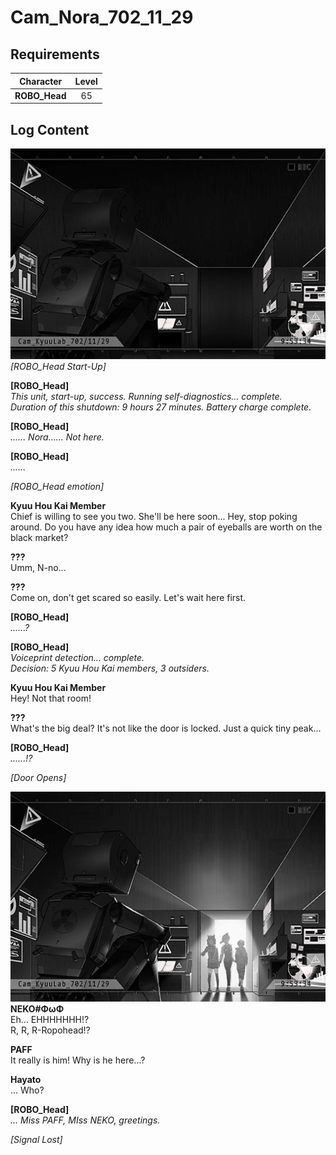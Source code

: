 # Cam_Nora_702_11_29
## Requirements
|  Character  |Level|
|-------------|:---:|
|**ROBO_Head**| 65  |

## Log Content
![ros2802.png](./attachments/ros2802.png)
*\[ROBO_Head Start-Up\]*

**[ROBO_Head]**<br>
*This unit, start\-up, success. Running self\-diagnostics... complete.<br>
Duration of this shutdown: 9 hours 27 minutes. Battery charge complete.*

**[ROBO_Head]**<br>
*...... Nora...... Not here.*

**[ROBO_Head]**<br>
*......*

*\[ROBO_Head emotion\]*

**Kyuu Hou Kai Member**<br>
Chief is willing to see you two. She'll be here soon... Hey, stop poking around. Do you have any idea how much a pair of eyeballs are worth on the black market?

**???**<br>
Umm, N\-no...

**???**<br>
Come on, don't get scared so easily. Let's wait here first.

**[ROBO_Head]**<br>
*......?*

**[ROBO_Head]**<br>
*Voiceprint detection... complete.<br>
Decision: 5 Kyuu Hou Kai members, 3 outsiders.*

**Kyuu Hou Kai Member**<br>
Hey! Not that room!

**???**<br>
What's the big deal? It's not like the door is locked. Just a quick tiny peak...

**[ROBO_Head]**<br>
*......!?*

*\[Door Opens\]*

![ros2803.png](./attachments/ros2803.png)
**NEKO#ΦωΦ**<br>
Eh... EHHHHHHH!?<br>
R, R, R\-Ropohead!?

**PAFF**<br>
It really is him! Why is he here...?

**Hayato**<br>
... Who?

**[ROBO_Head]**<br>
*... Miss PAFF, MIss NEKO, greetings.*

*[Signal Lost]*
